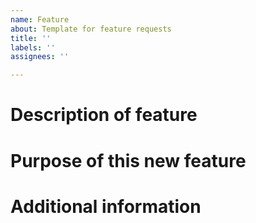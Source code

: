 ```yaml
---
name: Feature
about: Template for feature requests
title: ''
labels: ''
assignees: ''

---
```


# Description of feature 

# Purpose of this new feature

# Additional information
